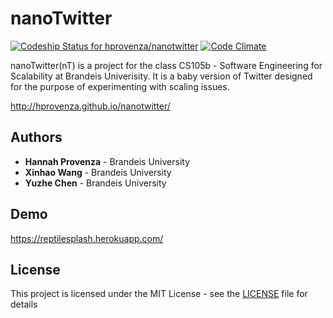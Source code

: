 # nanoTwitter
[ ![Codeship Status for hprovenza/nanotwitter](https://app.codeship.com/projects/0c2a7590-6979-0134-49f8-0611f7075927/status?branch=master)](https://app.codeship.com/projects/176722)
[![Code Climate](https://codeclimate.com/github/hprovenza/nanotwitter/badges/gpa.svg)](https://codeclimate.com/github/hprovenza/nanotwitter)

nanoTwitter(nT) is a project for the class CS105b - Software Engineering for Scalability at Brandeis Univerisity.
It is a baby version of Twitter designed for the purpose of experimenting with scaling issues.

http://hprovenza.github.io/nanotwitter/

## Authors

* **Hannah Provenza** - Brandeis University
* **Xinhao Wang** - Brandeis University
* **Yuzhe Chen** - Brandeis University

## Demo

https://reptilesplash.herokuapp.com/

## License

This project is licensed under the MIT License - see the [LICENSE](LICENSE) file for details

